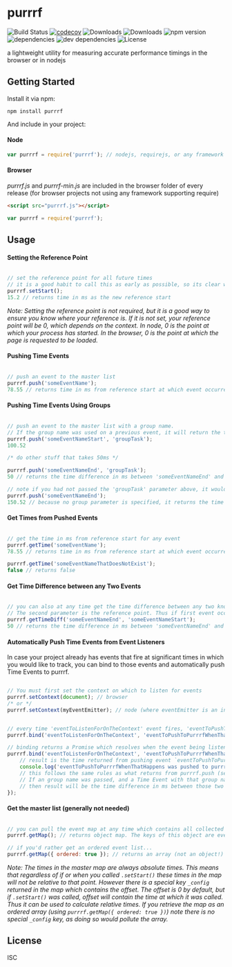 # purrrf

![Build Status](https://img.shields.io/travis/tyler-g/purrrf.svg)
[![codecov](https://codecov.io/gh/tyler-g/purrrf/branch/master/graph/badge.svg)](https://codecov.io/gh/tyler-g/purrrf)
![Downloads](https://img.shields.io/npm/dm/purrrf.svg)
![Downloads](https://img.shields.io/npm/dt/purrrf.svg)
![npm version](https://img.shields.io/npm/v/purrrf.svg)
![dependencies](https://img.shields.io/david/tyler-g/purrrf.svg)
![dev dependencies](https://img.shields.io/david/dev/tyler-g/purrrf.svg)
![License](https://img.shields.io/npm/l/purrrf.svg)

a lightweight utility for measuring accurate performance timings in the browser or in nodejs

## Getting Started

Install it via npm:

```shell
npm install purrrf
```

And include in your project:

#### Node
```javascript
var purrrf = require('purrrf'); // nodejs, requirejs, or any framework that supports require
```
#### Browser
*purrrf.js* and *purrrf-min.js* are included in the browser folder of every release
(for browser projects not using any framework supporting require)
```html
<script src="purrrf.js"></script>
```
```javascript
var purrrf = require('purrrf');
```

## Usage

#### Setting the Reference Point
```javascript

// set the reference point for all future times
// it is a good habit to call this as early as possible, so its clear where your start reference time is in the code
purrrf.setStart();
15.2 // returns time in ms as the new reference start

```
*Note: Setting the reference point is not required, but it is a good way to ensure you know where your reference is. If it is not set, your reference point will be 0, which depends on the context. In node, 0 is the point at which your process has started. In the browser, 0 is the point at which the page is requested to be loaded.*

#### Pushing Time Events
```javascript

// push an event to the master list
purrrf.push('someEventName'); 
78.55 // returns time in ms from reference start at which event occurred

```

#### Pushing Time Events Using Groups
```javascript

// push an event to the master list with a group name. 
// If the group name was used on a previous event, it will return the time difference in ms between the this event and the most recent event with the same group name
purrrf.push('someEventNameStart', 'groupTask');
100.52

/* do other stuff that takes 50ms */

purrrf.push('someEventNameEnd', 'groupTask'); 
50 // returns the time difference in ms between 'someEventNameEnd' and 'someEventNameStart'

// note if you had not passed the 'groupTask' parameter above, it would return the time of that event, eg:
purrrf.push('someEventNameEnd');
150.52 // because no group parameter is specified, it returns the time in ms from reference start
```

#### Get Times from Pushed Events
```javascript

// get the time in ms from reference start for any event
purrrf.getTime('someEventName'); 
78.55 // returns time in ms from reference start at which event occurred

purrrf.getTime('someEventNameThatDoesNotExist');
false // returns false

```

#### Get Time Difference between any Two Events
```javascript

// you can also at any time get the time difference between any two known events
// The second parameter is the reference point. Thus if first event occurred before the second, a negative value will be returned
purrrf.getTimeDiff('someEventNameEnd', 'someEventNameStart');
50 // returns the time difference in ms between 'someEventNameEnd' and 'someEventNameStart'

```

#### Automatically Push Time Events from Event Listeners
In case your project already has events that fire at significant times in which you would like to track, you can bind to those events and automatically push Time Events to purrrf.

```javascript

// You must first set the context on which to listen for events
purrrf.setContext(document); // browser
/* or */
purrrf.setContext(myEventEmitter); // node (where eventEmitter is an instance of EventEmitter)

```
```javascript

// every time 'eventToListenForOnTheContext' event fires, 'eventToPushToPurrrfWhenThatHappens' will get pushed to purrrf
purrrf.bind('eventToListenForOnTheContext', 'eventToPushToPurrrfWhenThatHappens', 'optionalGroupName');

// binding returns a Promise which resolves when the event being listened for is fired
purrrf.bind('eventToListenForOnTheContext', 'eventToPushToPurrrfWhenThatHappens', 'optionalGroupName').then(function(result) {
    // result is the time returned from pushing event `eventToPushToPurrrfWhenThatHappens`
    console.log('eventToPushToPurrrfWhenThatHappens was pushed to purrrf after x ms from reference start', result);
    // this follows the same rules as what returns from purrrf.push (see above). 
    // If an group name was passed, and a Time Event with that group name has previously been pushed, 
    // then result will be the time difference in ms between those two Time Events
});

```

#### Get the master list (generally not needed)
```javascript

// you can pull the event map at any time which contains all collected data on every event pushed to the master list
purrrf.getMap(); // returns object map. The keys of this object are event names. Thus note if you pushed the same event name to the master list, the latter will override the former.

// if you'd rather get an ordered event list...
purrrf.getMap({ ordered: true }); // returns an array (not an object!) which contains the pushed events in the order in which they were received

```
*Note: The times in the master map are always absolute times.  This means that regardless of if or when you called `.setStart()` these times in the map will not be relative to that point.  However there is a special key `_config` returned in the map which contains the offset.  The offset is 0 by default, but if `.setStart()` was called, offset will contain the time at which it was called.  Thus it can be used to calculate relative times.  If you retrieve the map as an ordered array (using `purrrf.getMap({ ordered: true })`) note there is no special `_config` key, as doing so would pollute the array.*

## License

ISC
